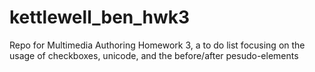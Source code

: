 # kettlewell_ben_hwk3
Repo for Multimedia Authoring Homework 3, a to do list focusing on the usage of checkboxes, unicode, and the before/after pesudo-elements
